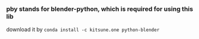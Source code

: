 ### pby stands for blender-python, which is required for using this lib
download it by ```conda install -c kitsune.one python-blender```